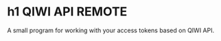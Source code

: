 h1 QIWI API REMOTE
=====================
A small program for working with your access tokens based on QIWI API.
